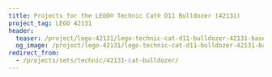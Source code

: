 ```yaml
---
title: Projects for the LEGO® Technic Cat® D11 Bulldozer (42131)
project_tag: LEGO 42131
header:
  teaser: /project/lego-42131/lego-technic-cat-d11-bulldozer-42131-base.jpg
  og_image: /project/lego-42131/lego-technic-cat-d11-bulldozer-42131-base-og.jpg
redirect_from:
  - /projects/sets/technic/42131-cat-bulldozer/
---
```

